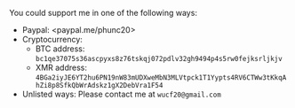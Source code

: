 You could support me in one of the following ways:

- Paypal: <paypal.me/phunc20>
- Cryptocurrency:
    - BTC address: `bc1qe37075s36ascpyxs8z76tskqj072pdlv32gh9494p4s5rw0fejksrljkjv`
    - XMR address: `4BGa2iyJE6YT2hu6PN19nW83mUDXweMbN3MLVtpck1T1Yypts4RV6CTWw3tKkqAhZi8p8SfkQbWrAdskz1gX2DebVra1F54`
- Unlisted ways: Please contact me at `wucf20@gmail.com`

